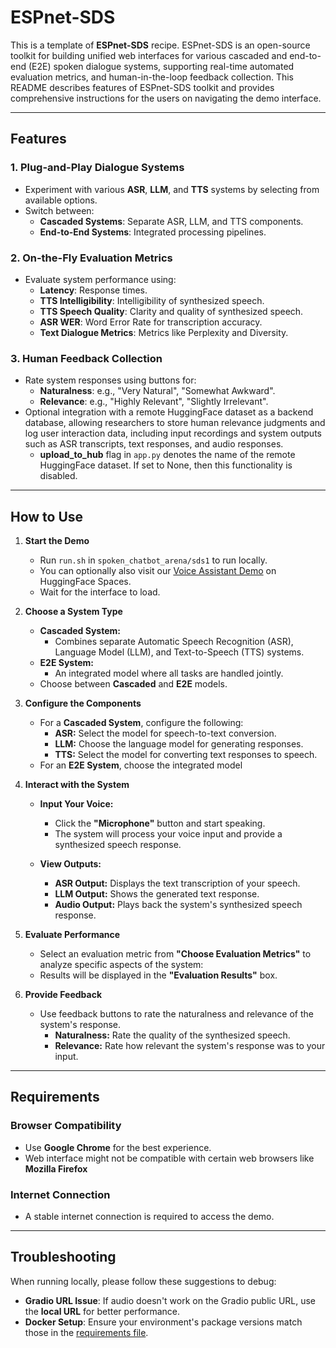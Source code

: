 # ESPnet-SDS

This is a template of **ESPnet-SDS** recipe.
ESPnet-SDS is an open-source toolkit for building unified web interfaces for various cascaded and end-to-end (E2E) spoken dialogue systems, supporting real-time automated evaluation metrics, and human-in-the-loop feedback collection.
This README describes features of ESPnet-SDS toolkit and provides comprehensive instructions for the users on navigating the demo interface.

---

## Features

### 1. Plug-and-Play Dialogue Systems
- Experiment with various **ASR**, **LLM**, and **TTS** systems by selecting from available options.
- Switch between:
  - **Cascaded Systems**: Separate ASR, LLM, and TTS components.
  - **End-to-End Systems**: Integrated processing pipelines.

### 2. On-the-Fly Evaluation Metrics
- Evaluate system performance using:
  - **Latency**: Response times.
  - **TTS Intelligibility**: Intelligibility of synthesized speech.
  - **TTS Speech Quality**: Clarity and quality of synthesized speech.
  - **ASR WER**: Word Error Rate for transcription accuracy.
  - **Text Dialogue Metrics**: Metrics like Perplexity and Diversity.

### 3. Human Feedback Collection
- Rate system responses using buttons for:
  - **Naturalness**: e.g., "Very Natural", "Somewhat Awkward".
  - **Relevance**: e.g., "Highly Relevant", "Slightly Irrelevant".
- Optional integration with a remote HuggingFace dataset as a backend database, allowing researchers to store human relevance judgments and log user interaction data, including input recordings and system outputs such as ASR transcripts, text responses, and audio responses.
  - **upload_to_hub** flag in `app.py` denotes the name of the remote HuggingFace dataset. If set to None, then this functionality is disabled.


---

## How to Use

1. **Start the Demo**
   - Run `run.sh` in `spoken_chatbot_arena/sds1` to run locally.
   - You can optionally also visit our [Voice Assistant Demo](https://huggingface.co/spaces/Siddhant/Voice_Assistant_Demo) on HuggingFace Spaces.
   - Wait for the interface to load.

2. **Choose a System Type**
   - **Cascaded System:**
      - Combines separate Automatic Speech Recognition (ASR), Language Model (LLM), and Text-to-Speech (TTS) systems.
   - **E2E System:**
      - An integrated model where all tasks are handled jointly.
   - Choose between **Cascaded** and **E2E** models.

3. **Configure the Components**
   - For a **Cascaded System**, configure the following:
     - **ASR:** Select the model for speech-to-text conversion.
     - **LLM:** Choose the language model for generating responses.
     - **TTS:** Select the model for converting text responses to speech.
   - For an **E2E System**, choose the integrated model

4. **Interact with the System**
   - **Input Your Voice:**
      - Click the **"Microphone"** button and start speaking.
      - The system will process your voice input and provide a synthesized speech response.

   - **View Outputs:**
      - **ASR Output:** Displays the text transcription of your speech.
      - **LLM Output:** Shows the generated text response.
      - **Audio Output:** Plays back the system's synthesized speech response.

5. **Evaluate Performance**
   -  Select an evaluation metric from **"Choose Evaluation Metrics"** to analyze specific aspects of the system:
   - Results will be displayed in the **"Evaluation Results"** box.

6. **Provide Feedback**
   - Use feedback buttons to rate the naturalness and relevance of the system's response.
      - **Naturalness:** Rate the quality of the synthesized speech.
      - **Relevance:** Rate how relevant the system's response was to your input.

---

## Requirements

### Browser Compatibility
- Use **Google Chrome** for the best experience.
- Web interface might not be compatible with certain web browsers like **Mozilla Firefox**

### Internet Connection
- A stable internet connection is required to access the demo.

---

## Troubleshooting

When running locally, please follow these suggestions to debug:

- **Gradio URL Issue**: If audio doesn't work on the Gradio public URL, use the **local URL** for better performance.
- **Docker Setup**: Ensure your environment's package versions match those in the [requirements file](https://huggingface.co/spaces/Siddhant/Voice_Assistant_Demo/blob/main/requirements.txt).
